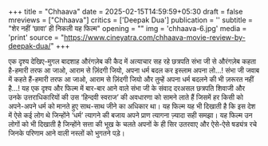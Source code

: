 +++
title = "Chhaava"
date = 2025-02-15T14:59:59+05:30
draft = false
mreviews = ["Chhaava"]
critics = ['Deepak Dua']
publication = ''
subtitle = "शेर नहीं ‘छावा’ ही निकली यह फिल्म"
opening = ""
img = 'chhaava-6.jpg'
media = 'print'
source = "https://www.cineyatra.com/chhaava-movie-review-by-deepak-dua/"
+++

एक दृश्य देखिए-मुगल बादशाह औरंगज़ेब की कैद में अत्याचार सह रहे छत्रपति संभा जी से औरंगज़ेब कहता है-हमारी तरफ आ जाओ, आराम से ज़िंदगी जियो, अपना धर्म बदल कर इस्लाम अपना लो…! संभा जी जवाब में कहते हैं-हमारी तरफ आ जाओ, आराम से ज़िंदगी जियो और तुम्हें अपना धर्म बदलने की भी ज़रूरत नहीं है…! यह एक दृश्य और फिल्म में बार-बार आने वाले संभा जी के संवाद दरअसल छत्रपति शिवाजी और उनके उत्तराधिकारियों की उस ‘हिन्दवी स्वराज’ की अवधारणा को सामने लाते हैं जिसमें हर किसी को अपने-अपने धर्म को मानते हुए साथ-साथ जीने का अधिकार था। यह फिल्म यह भी दिखाती है कि इस देश में ऐसे कई लोग थे जिन्होंने ‘धर्म’ त्यागने की बजाय अपने प्राण त्यागना ज़्यादा सही समझा। यह फिल्म उन लोगों को भी दिखाती है जिन्होंने सत्ता की भूख के चलते अपनों के ही सिर उतरवाए और ऐसे-ऐसे षड्यंत्र रचे जिनके परिणाम आने वाली नस्लों को भुगतने पड़े।
